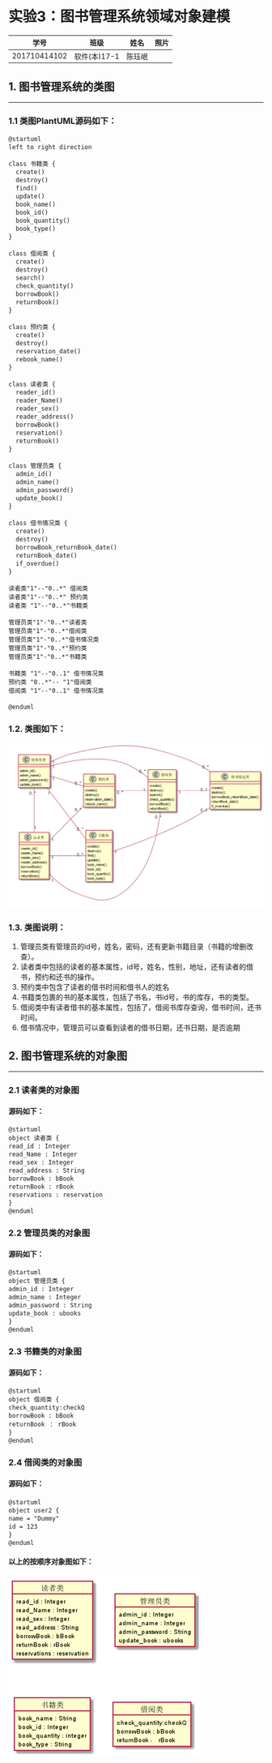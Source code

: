 # 实验3：图书管理系统领域对象建模
|学号|班级|姓名|照片|
|:-------:|:-------------: | :----------:|:---:|
|201710414102|软件(本)17-1|陈珏岷||

## 1. 图书管理系统的类图
---

### 1.1 类图PlantUML源码如下：

``` 
@startuml
left to right direction

class 书籍类 {
  create()
  destroy()
  find()
  update()
  book_name()
  book_id()
  book_quantity()
  book_type()
}

class 借阅类 {
  create()
  destroy()
  search()
  check_quantity()
  borrowBook()
  returnBook()
}

class 预约类 {
  create()
  destroy()
  reservation_date()
  rebook_name()
}

class 读者类 {
  reader_id()
  reader_Name()
  reader_sex()
  reader_address()
  borrowBook()
  reservation()
  returnBook()
}

class 管理员类 {
  admin_id()
  admin_name()
  admin_password()
  update_book()
}

class 借书情况类 {
  create()
  destroy()
  borrowBook_returnBook_date()
  returnBook_date()
  if_overdue()
}

读者类"1"--"0..*" 借阅类
读者类"1"--"0..*" 预约类
读者类 "1"--"0..*"书籍类

管理员类"1"-"0..*"读者类
管理员类"1"-"0..*"借阅类
管理员类"1"-"0..*"借书情况类
管理员类"1"-"0..*"预约类
管理员类"1"-"0..*"书籍类

书籍类 "1"--"0..1" 借书情况类
预约类 "0..*"-- "1"借阅类
借阅类 "1"--"0..1" 借书情况类

@enduml
```

### 1.2. 类图如下：

![class](1.png)

### 1.3. 类图说明：
1. 管理员类有管理员的id号，姓名，密码，还有更新书籍目录（书籍的增删改查）。
2. 读者类中包括的读者的基本属性，id号，姓名，性别，地址，还有读者的借书，预约和还书的操作。
3. 预约类中包含了读者的借书时间和借书人的姓名
4. 书籍类包裹的书的基本属性，包括了书名，书id号，书的库存，书的类型。
5. 借阅类中有读者借书的基本属性，包括了，借阅书库存查询，借书时间，还书时间。
6. 借书情况中，管理员可以查看到读者的借书日期，还书日期，是否逾期

## 2. 图书管理系统的对象图
---
### 2.1 读者类的对象图
#### 源码如下：
``` class
@startuml
object 读者类 {
read_id : Integer
read_Name : Integer
read_sex : Integer
read_address : String
borrowBook : bBook
returnBook : rBook
reservations : reservation
}
@enduml
``` 


### 2.2 管理员类的对象图
#### 源码如下：
``` class
@startuml
object 管理员类 {
admin_id : Integer
admin_name : Integer
admin_password : String
update_book : ubooks
}
@enduml
``` 


### 2.3 书籍类的对象图
#### 源码如下：
``` class
@startuml
object 借阅类 {
check_quantity:checkQ
borrowBook : bBook
returnBook ： rBook
}
@enduml
``` 


### 2.4 借阅类的对象图
#### 源码如下：
``` class
@startuml
object user2 {
name = "Dummy"
id = 123
}
@enduml
``` 
#### 以上的按顺序对象图如下：
![class](2.png)
